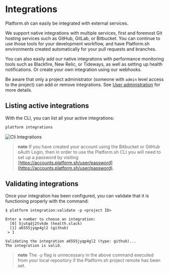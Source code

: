 # Integrations

Platform.sh can easily be integrated with external services.

We support native integrations with multiple services, first and foremost Git hosting services such as GitHub, GitLab, or Bitbucket.  You can continue to use those tools for your development workflow, and have Platform.sh environments created automatically for your pull requests and branches.

You can also easily add our native integrations with performance monitoring tools such as Blackfire, New Relic, or Tideways, as well as setting up health notifications.  Or create your own integration using our webhooks.

Be aware that only a project administrator (someone with `admin` level access to the project) can add or remove integrations.  See [User administration](/administration/users.md) for more details.

## Listing active integrations

With the CLI, you can list all your active integrations:

```bash
platform integrations
```

![Cli Integrations](/images/cli/cli-integrations.png)

> **note**
> If you have created your account using the Bitbucket or GitHub oAuth Login, then in order to use the Platform.sh CLI you will need to set up a password by visiting [https://accounts.platform.sh/user/password](https://accounts.platform.sh/user/password).

## Validating integrations

Once your integration has been configured, you can validate that it is functioning properly with the command:

```
$ platform integration:validate -p <project ID>

Enter a number to choose an integration:
  [0] 5jutqdj2tvkde (health.slack)
  [1] a6555jyqp4gl2 (github)
 > 1

Validating the integration a6555jyqp4gl2 (type: github)...
The integration is valid.
```

> **note**
> The `-p` flag is unnecessary in the above command executed from your local repository if the Platform.sh project remote has been set.
